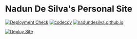 # Nadun De Silva's Personal Site

[![Deployment Check](https://github.com/nadundesilva/nadundesilva.github.io/workflows/Deployment%20Check/badge.svg)](https://github.com/nadundesilva/nadundesilva.github.io/actions/workflows/deployment-check.yaml)
[![codecov](https://codecov.io/gh/nadundesilva/nadundesilva.github.io/branch/main/graph/badge.svg?token=6MTBQJD6PI)](https://codecov.io/gh/nadundesilva/nadundesilva.github.io)
[![nadundesilva.github.io](https://img.shields.io/endpoint?url=https://cloud.cypress.io/badge/simple/w712w3/main&style=flat&logo=cypress)](https://cloud.cypress.io/projects/w712w3/runs)

[![Deploy Site](https://github.com/nadundesilva/nadundesilva.github.io/actions/workflows/deploy-site.yaml/badge.svg)](https://github.com/nadundesilva/nadundesilva.github.io/actions/workflows/deploy-site.yaml)
